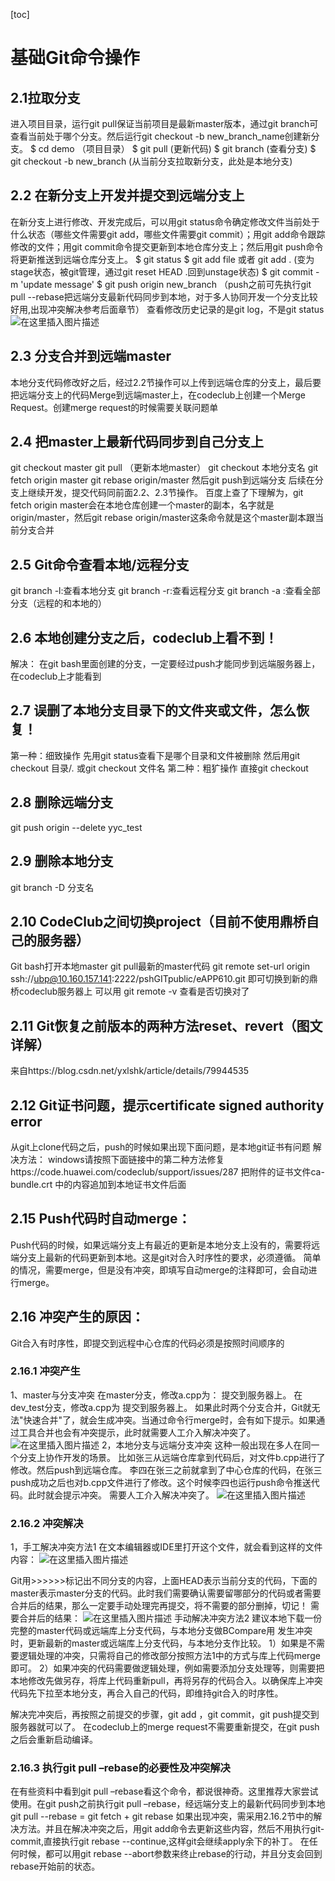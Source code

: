 [toc]

#	基础Git命令操作
##  2.1拉取分支
进入项目目录，运行git pull保证当前项目是最新master版本，通过git branch可查看当前处于哪个分支。然后运行git checkout -b new_branch_name创建新分支。
$ cd demo （项目目录）
$ git pull (更新代码)
$ git branch (查看分支)
$ git checkout -b new_branch (从当前分支拉取新分支，此处是本地分支)

##  2.2	在新分支上开发并提交到远端分支上
在新分支上进行修改、开发完成后，可以用git status命令确定修改文件当前处于什么状态（哪些文件需要git add，哪些文件需要git commit）；用git add命令跟踪修改的文件；用git commit命令提交更新到本地仓库分支上；然后用git push命令将更新推送到远端仓库分支上。
$ git status
$ git add file 或者 git add .
  (变为stage状态，被git管理，通过git reset HEAD .回到unstage状态)
$ git commit -m 'update message'
$ git push origin new_branch 
（push之前可先执行git pull --rebase把远端分支最新代码同步到本地，对于多人协同开发一个分支比较好用,出现冲突解决参考后面章节）
查看修改历史记录的是git log，不是git status
![在这里插入图片描述](https://img-blog.csdnimg.cn/20191108143257698.png?x-oss-process=image/watermark,type_ZmFuZ3poZW5naGVpdGk,shadow_10,text_aHR0cHM6Ly9ibG9nLmNzZG4ubmV0L3FxXzQzMDg2MTA2,size_16,color_FFFFFF,t_70)

##  2.3	分支合并到远端master
本地分支代码修改好之后，经过2.2节操作可以上传到远端仓库的分支上，最后要把远端分支上的代码Merge到远端master上，在codeclub上创建一个Merge Request。创建merge request的时候需要关联问题单
##  2.4	把master上最新代码同步到自己分支上
git checkout master
git pull （更新本地master）
git checkout 本地分支名
git fetch origin master
git rebase origin/master
然后git push到远端分支
后续在分支上继续开发，提交代码同前面2.2、2.3节操作。
百度上查了下理解为，git fetch origin master会在本地仓库创建一个master的副本，名字就是origin/master，然后git rebase origin/master这条命令就是这个master副本跟当前分支合并
##  2.5	Git命令查看本地/远程分支
git branch -l:查看本地分支
git branch -r:查看远程分支
git branch -a :查看全部分支（远程的和本地的）

##  2.6	本地创建分支之后，codeclub上看不到！
解决：
在git bash里面创建的分支，一定要经过push才能同步到远端服务器上，在codeclub上才能看到
##  2.7	误删了本地分支目录下的文件夹或文件，怎么恢复！
第一种：细致操作
先用git status查看下是哪个目录和文件被删除
然后用git checkout 目录/*.*   或git checkout 文件名
第二种：粗犷操作
直接git checkout 
##  2.8	删除远端分支
git push origin --delete yyc_test
##  2.9	删除本地分支
git branch -D 分支名
##  2.10	CodeClub之间切换project（目前不使用鼎桥自己的服务器）
Git bash打开本地master
git pull最新的master代码
git remote set-url origin ssh://ubp@10.160.157.141:2222/pshGITpublic/eAPP610.git
即可切换到新的鼎桥codeclub服务器上
可以用 git remote -v 查看是否切换对了
##  2.11	Git恢复之前版本的两种方法reset、revert（图文详解）
来自https://blog.csdn.net/yxlshk/article/details/79944535
##  2.12	Git证书问题，提示certificate signed authority error
从git上clone代码之后，push的时候如果出现下面问题，是本地git证书有问题
解决方法：
windows请按照下面链接中的第二种方法修复https://code.huawei.com/codeclub/support/issues/287
把附件的证书文件ca-bundle.crt 中的内容追加到本地证书文件后面
##  2.15	Push代码时自动merge：
Push代码的时候，如果远端分支上有最近的更新是本地分支上没有的，需要将远端分支上最新的代码更新到本地。这是git对合入时序性的要求，必须遵循。
简单的情况，需要merge，但是没有冲突，即填写自动merge的注释即可，会自动进行merge。
##  2.16	冲突产生的原因：
Git合入有时序性，即提交到远程中心仓库的代码必须是按照时间顺序的

###  2.16.1	冲突产生
1、master与分支冲突
在master分支，修改a.cpp为：
提交到服务器上。
在dev_test分支，修改a.cpp为
提交到服务器上。
如果此时两个分支合并，Git就无法"快速合并"了，就会生成冲突。当通过命令行merge时，会有如下提示。如果通过工具合并也会有冲突提示，此时就需要人工介入解决冲突了。
![在这里插入图片描述](https://img-blog.csdnimg.cn/20191108143934533.png?x-oss-process=image/watermark,type_ZmFuZ3poZW5naGVpdGk,shadow_10,text_aHR0cHM6Ly9ibG9nLmNzZG4ubmV0L3FxXzQzMDg2MTA2,size_16,color_FFFFFF,t_70)
2，本地分支与远端分支冲突
这种一般出现在多人在同一个分支上协作开发的场景。
比如张三从远端仓库拿到代码后，对文件b.cpp进行了修改。然后push到远端仓库。
李四在张三之前就拿到了中心仓库的代码，在张三push成功之后也对b.cpp文件进行了修改。这个时候李四也运行push命令推送代码。此时就会提示冲突。
需要人工介入解决冲突了。
![在这里插入图片描述](https://img-blog.csdnimg.cn/20191108143956846.png?x-oss-process=image/watermark,type_ZmFuZ3poZW5naGVpdGk,shadow_10,text_aHR0cHM6Ly9ibG9nLmNzZG4ubmV0L3FxXzQzMDg2MTA2,size_16,color_FFFFFF,t_70)
###  2.16.2	冲突解决
1，手工解决冲突方法1
在文本编辑器或IDE里打开这个文件，就会看到这样的文件内容：
![在这里插入图片描述](https://img-blog.csdnimg.cn/20191108144048860.png)

Git用>>>>>>标记出不同分支的内容，上面HEAD表示当前分支的代码，下面的master表示master分支的代码。此时我们需要确认需要留哪部分的代码或者需要合并后的结果，那么一定要手动处理完再提交，将不需要的部分删掉，切记！
需要合并后的结果：
![在这里插入图片描述](https://img-blog.csdnimg.cn/20191108144126132.png)
手动解决冲突方法2
建议本地下载一份完整的master代码或远端库上分支代码，与本地分支做BCompare用
发生冲突时，更新最新的master或远端库上分支代码，与本地分支作比较。
1）如果是不需要逻辑处理的冲突，只需将自己的修改部分按照方法1中的方式与库上代码merge即可。
2）如果冲突的代码需要做逻辑处理，例如需要添加分支处理等，则需要把本地修改先做另存，将库上代码重新pull，再将另存的代码合入。以确保库上冲突代码先下拉至本地分支，再合入自己的代码，即维持git合入的时序性。

解决完冲突后，再按照之前提交的步骤，git add ，git commit，git push提交到服务器就可以了。
在codeclub上的merge request不需要重新提交，在git push之后会重新启动编译。
###  2.16.3	执行git pull –rebase的必要性及冲突解决
在有些资料中看到git pull –rebase看这个命令，都说很神奇。这里推荐大家尝试使用。在git push之前执行git pull –rebase，经远端分支上的最新代码同步到本地
git pull --rebase = git fetch + git rebase
如果出现冲突，需采用2.16.2节中的解决方法。并且在解决冲突之后，用git add命令去更新这些内容，然后不用执行git-commit,直接执行git rebase --continue,这样git会继续apply余下的补丁。
在任何时候，都可以用git rebase --abort参数来终止rebase的行动，并且分支会回到rebase开始前的状态。
